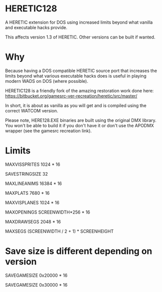 # HERETIC128
A HERETIC extension for DOS using increased limits beyond what vanilla and executable hacks provide.

This affects version 1.3 of HERETIC.  Other versions can be built if wanted.

# Why
Because having a DOS compatible HERETIC source port that increases the limits beyond what various executable hacks does is useful in playing modern WADS on DOS (where possible).

HERETIC128 is a friendly fork of the amazing restoration work done here:
https://bitbucket.org/gamesrc-ver-recreation/heretic/src/master/

In short, it is about as vanilla as you will get and is compiled using the correct WATCOM version.

Please note, HERE128.EXE binaries are built using the original DMX library.  You won't be able to build it if you don't have it or don't use the APODMX wrapper (see the gamesrc recreation link).

# Limits
MAXVISSPRITES    1024 * 16

SAVESTRINGSIZE 32

MAXLINEANIMS        16384 * 16

MAXPLATS    7680 * 16

MAXVISPLANES    1024 * 16

MAXOPENINGS        SCREENWIDTH*256 * 16

MAXDRAWSEGS        2048 * 16

MAXSEGS (SCREENWIDTH / 2 + 1) * SCREENHEIGHT

# Save size is different depending on version

SAVEGAMESIZE 0x20000 * 16

SAVEGAMESIZE 0x30000 * 16